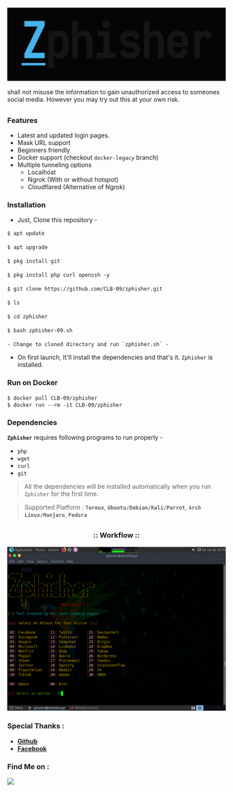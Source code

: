 <!-- Zphisher -->
 
<p align="center">
  <img src=".imgs/logo.png">
</p>
 
shall not misuse the information to gain unauthorized access to someones social media</b>. However you may try out this at your own risk.</i>
 
##
 
### Features
 
- Latest and updated login pages.
- Mask URL support 
- Beginners friendly
- Docker support (checkout `docker-legacy` branch)
- Multiple tunneling options
  - Localhost
  - Ngrok (With or without hotspot)
  - Cloudflared (Alternative of Ngrok)
 
 
### Installation
 
- Just, Clone this repository -
```
$ apt update 

$ apt upgrade

$ pkg install git

$ pkg install php curl openssh -y

$ git clone https://github.com/CLB-09/zphisher.git

$ ls

$ cd zphisher

$ bash zphisher-09.sh
 
- Change to cloned directory and run `zphisher.sh` -
```
 
- On first launch, It'll install the dependencies and that's it. `Zphisher` is installed.
 
### Run on Docker
```
$ docker pull CLB-09/zphisher
$ docker run --rm -it CLB-09/zphisher
```
 
### Dependencies
 
**`Zphisher`** requires following programs to run properly - 
- `php`
- `wget`
- `curl`
- `git`
 
> All the dependencies will be installed automatically when you run `Zphisher` for the first time.
 
> Supported Platform : **`Termux`**, **`Ubuntu/Debian/Kali/Parrot`**, **`Arch Linux/Manjaro`**, **`Fedora`**
 
##
 
<h3 align="center">
:: Workflow ::
</h3>
<p align="center">
<img src=".imgs/wf.gif"/>
</p>
 
### Special Thanks :
 
- [**Github**](https://github.com/CLB-09)
- [**Facebook**](https://github.com/A.BASIT.KAMBOH)

 
### Find Me on :
<p align="left">
  <a href="https://github.com/CLB-09" target="_blank"><img src="https://img.shields.io/badge/Github-CLB-09-green?style=for-the-badge&logo=github"></a>
  
